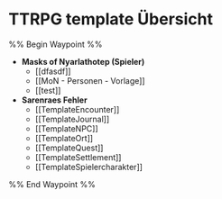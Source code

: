 # TTRPG template Übersicht

%% Begin Waypoint %%
- **Masks of Nyarlathotep (Spieler)**
	- [[dfasdf]]
	- [[MoN - Personen - Vorlage]]
	- [[test]]
- **Sarenraes Fehler**
	- [[TemplateEncounter]]
	- [[TemplateJournal]]
	- [[TemplateNPC]]
	- [[TemplateOrt]]
	- [[TemplateQuest]]
	- [[TemplateSettlement]]
	- [[TemplateSpielercharakter]]

%% End Waypoint %%
